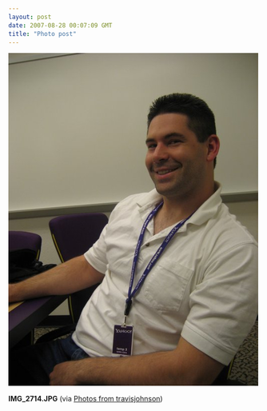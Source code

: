 ```yaml
---
layout: post
date: 2007-08-28 00:07:09 GMT
title: "Photo post"
---
```

![travisj](/images/c0ff604ad6811098a9df9b59744c9c9d53df27dcec360eafd1e9776d4b262dc5.jpg)

<b>IMG_2714.JPG</b> (via <a href="http://www.flickr.com/photos/travisjohnson/1252249921/">Photos from travisjohnson</a>)